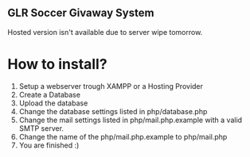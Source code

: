 ## GLR Soccer Givaway System
Hosted version isn't available due to server wipe tomorrow.

# How to install?
1. Setup a webserver trough XAMPP or a Hosting Provider
2. Create a Database
3. Upload the database
4. Change the database settings listed in php/database.php
5. Change the mail settings listed in php/mail.php.example with a valid SMTP server.
6. Change the name of the php/mail.php.example to php/mail.php
7. You are finished :)